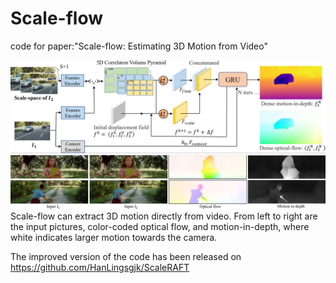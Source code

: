 # Scale-flow
code for paper:"Scale-flow: Estimating 3D Motion from Video"

<img src="bandicam 2022-07-08 12-00-18-008.png">




<img src="bandicam 2022-07-08 11-59-36-764.png">
Scale-flow can extract 3D motion directly from video. From left to right are the input pictures, color-coded optical flow, and motion-in-depth, where white indicates larger motion towards the camera.


The improved version of the code has been released on https://github.com/HanLingsgjk/ScaleRAFT

